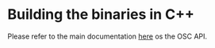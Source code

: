 # Building the binaries in C++

Please refer to the main documentation [here](../doc/main.adoc) os the OSC API. 
